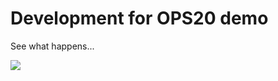 # Development for OPS20 demo

See what happens...

<a href="https://portal.azure.com/#create/Microsoft.Template/uri/https%3A%2F%2Fraw.githubusercontent.com%2Fjasonhand%2Fops20%2Fmaster%2Fazuredeploy.json" target="_blank">
<img src="http://azuredeploy.net/deploybutton.png"/></a>